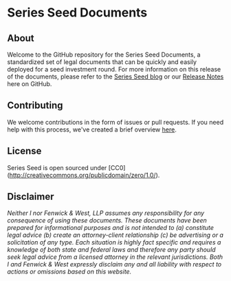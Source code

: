 Series Seed Documents
=====================

About
-----

Welcome to the GitHub repository for the Series Seed Documents, a standardized set of legal documents that can be quickly and easily deployed for a seed investment round.  For more information on this release of the documents, please refer to the [Series Seed blog](http://www.seriesseed.com) or our [Release Notes](https://github.com/seriesseed/equity/blob/master/RELEASENOTES.md) here on GitHub.

Contributing
------------

We welcome contributions in the form of issues or pull requests. If you need help with this process, we've created a brief overview [here](http://www.seriesseed.com/posts/2013/02/for-law-nerds-and-real-nerds.html).

License
-------

Series Seed is open sourced under [CC0] (http://creativecommons.org/publicdomain/zero/1.0/).

Disclaimer
----------

*Neither I nor Fenwick & West, LLP assumes any responsibility for any consequence of using these documents. These documents have been prepared for informational purposes and is not intended to (a) constitute legal advice (b) create an attorney-client relationship (c) be advertising or a solicitation of any type.  Each situation is highly fact specific and requires a knowledge of both state and federal laws and therefore any party should seek legal advice from a licensed attorney in the relevant jurisdictions.  Both I and Fenwick & West expressly disclaim any and all liability with respect to actions or omissions based on this website.*
